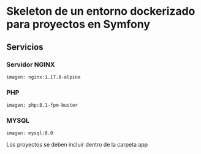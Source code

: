 # Skeleton de un entorno dockerizado para proyectos en Symfony

## Servicios

### Servidor NGINX
    imagen: nginx:1.17.8-alpine
### PHP 
    imagen: php:8.1-fpm-buster
### MYSQL
    imagen: mysql:8.0


Los proyectos se deben incluir dentro de la carpeta app